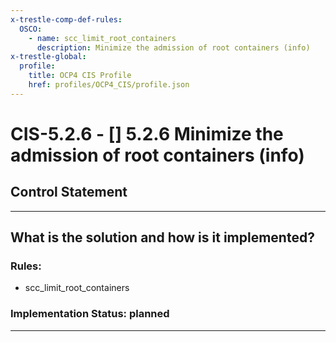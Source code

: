 ```yaml
---
x-trestle-comp-def-rules:
  OSCO:
    - name: scc_limit_root_containers
      description: Minimize the admission of root containers (info)
x-trestle-global:
  profile:
    title: OCP4 CIS Profile
    href: profiles/OCP4_CIS/profile.json
---
```


# CIS-5.2.6 - \[\] 5.2.6 Minimize the admission of root containers (info)

## Control Statement

______________________________________________________________________

## What is the solution and how is it implemented?

<!-- For implementation status enter one of: implemented, partial, planned, alternative, not-applicable -->

<!-- Note that the list of rules under ### Rules: is read-only and changes will not be captured after assembly to JSON -->

<!-- Add control implementation description here for control: CIS-5.2.6 -->

### Rules:

  - scc_limit_root_containers

### Implementation Status: planned

______________________________________________________________________
